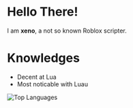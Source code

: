 # Hello There!
I am **xeno**, a not so known Roblox scripter.
# Knowledges
- Decent at Lua
- Most noticable with Luau
  
![Top Languages](https://github-readme-stats.vercel.app/api/top-langs/?username=XenoUndefined&theme=vue-dark)

